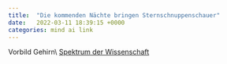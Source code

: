 ```yaml
---
title:  "Die kommenden Nächte bringen Sternschnuppenschauer"
date:   2022-03-11 18:39:15 +0000
categories: mind ai link
---
```


Vorbild Gehirn\\
[Spektrum der Wissenschaft](https://www.spektrum.de/leseprobe/leseprobe-kuenstliche-intelligenz-maschinen-mit-gedaechtnis/1547715)